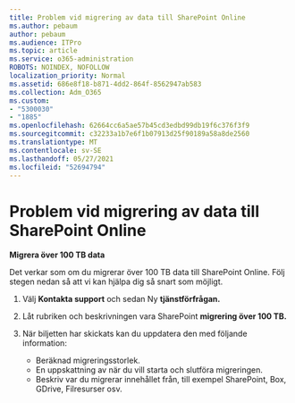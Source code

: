 ```yaml
---
title: Problem vid migrering av data till SharePoint Online
ms.author: pebaum
author: pebaum
ms.audience: ITPro
ms.topic: article
ms.service: o365-administration
ROBOTS: NOINDEX, NOFOLLOW
localization_priority: Normal
ms.assetid: 686e8f18-b871-4dd2-864f-8562947ab583
ms.collection: Adm_O365
ms.custom:
- "5300030"
- "1885"
ms.openlocfilehash: 62664cc6a5ae57b45cd3edbd99db19f6c376f3f9
ms.sourcegitcommit: c32233a1b7e6f1b07913d25f90189a58a8de2560
ms.translationtype: MT
ms.contentlocale: sv-SE
ms.lasthandoff: 05/27/2021
ms.locfileid: "52694794"
---
```

# <a name="issues-while-migrating-data-to-sharepoint-online"></a>Problem vid migrering av data till SharePoint Online

**Migrera över 100 TB data**

Det verkar som om du migrerar över 100 TB data till SharePoint Online. Följ stegen nedan så att vi kan hjälpa dig så snart som möjligt. 

1. Välj **Kontakta support** och sedan Ny **tjänstförfrågan.** 
2. Låt rubriken och beskrivningen vara SharePoint **migrering över 100 TB.**
3. När biljetten har skickats kan du uppdatera den med följande information: 

    - Beräknad migreringsstorlek.
    - En uppskattning av när du vill starta och slutföra migreringen.
    - Beskriv var du migrerar innehållet från, till exempel SharePoint, Box, GDrive, Filresurser osv.
